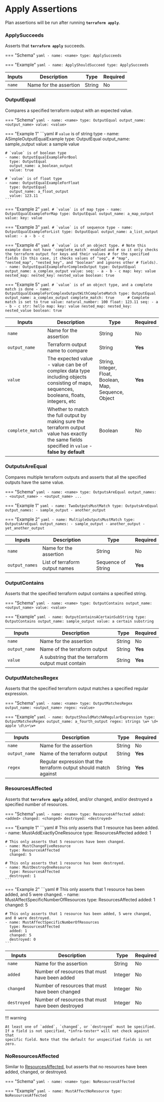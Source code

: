 # Apply Assertions

Plan assertions will be run after running **`terraform apply`**.

### ApplySucceeds

Asserts that **`terraform apply`** succeeds.

=== "Schema"
    ```yaml
    - name: <name>
      type: ApplySucceeds
    ```

=== "Example"
    ```yaml
    - name: ApplyShouldSucceed
      type: ApplySucceeds
    ```

| Inputs | Description            | Type   | Required |
| ------ | ---------------------- | ------ | -------- |
| `name` | Name for the assertion | String | No       |

### OutputEqual

Compares a specified terraform output with an expected value.

=== "Schema"
    ```yaml
    - name: <name>
      type: OutputEqual
      output_name: <output_name>
      value: <value>
    ```

=== "Example 1"
    ```yaml
    # `value` is of string type
    - name: ASimpleOutputEqualExample
      type: OutputEqual
      output_name: sample_output
      value: a sample value

    # `value` is of boolean type
    - name: OutputEqualExampleForBool
      type: OutputEqual
      output_name: a_boolean_output
      value: true

    # `value` is of float type
    - name: OutputEqualExampleForFloat
      type: OutputEqual
      output_name: a_float_output
      value: 123.11
    ```

=== "Example 2"
    ```yaml
    # `value` is of map type
    - name: OutputEqualExampleForMap
      type: OutputEqual
      output_name: a_map_output
      value:
        key: value
    ```

=== "Example 3"
    ```yaml
    # `value` is of sequence type
    - name: OutputEqualExampleForList
      type: OutputEqual
      output_name: a_list_output
      value:
        - a
        - b
        - c
    ```

=== "Example 4"
    ```yaml
    # `value` is of an object type.
    # Note this example does not have `complete_match` enabled and
    # so it only checks the terraform output for keys and their values
    # for the specified fields (In this case, it checks values of "seq",
    # "map", "nested_map", "nested_key", and "boolean" and ignores other
    # fields).
    - name: OutputEqualExampleForComplexOutput
      type: OutputEqual
      output_name: a_complex_output
      value:
        seq:
          - a
          - b
          - c
        map:
          key: value
          nested_map:
            nested_key: nested_value
        boolean: true
    ```

=== "Example 5"
    ```yaml
    # `value` is of an object type, and a complete match is done
    - name: OutputEqualExampleForComplexOutputWithCompleteMatch
      type: OutputEqual
      output_name: a_complex_output
      complete_match: true      # Complete match is set to true
      value:
        natural_number: 100
        float: 123.11
        seq:
          - a
          - b
          - c
        str: hello
        map:
          key: value
          nested_map:
            nested_key: nested_value
        boolean: true
    ```




| Inputs           | Description                                                                                                                                        | Type                                                   | Required |
| ---------------- | -------------------------------------------------------------------------------------------------------------------------------------------------- | ------------------------------------------------------ | -------- |
| `name`           | Name for the assertion                                                                                                                             | String                                                 | No       |
| `output_name`    | Terraform output name to compare                                                                                                                   | String                                                 | **Yes**  |
| `value`          | The expected value - value can be of complex data type including objects consisting of maps, sequences, booleans, floats, integers, etc            | String, Integer, Float, Boolean, Map, Sequence, Object | **Yes**  |
| `complete_match` | Whether to match the full output by making sure the terraform output value has exactly the same fields specified in `value` - **false by default** | Boolean                                                | No       |

### OutputsAreEqual

Compares multiple terraform outputs and asserts that all the specified outputs have the same value.

=== "Schema"
    ```yaml
    - name: <name>
      type: OutputsAreEqual
      output_names:
        - <output_name>
        - <output_name>
        ...
    ```

=== "Example 1"
    ```yaml
    - name: TwoOutputsMustMatch
      type: OutputsAreEqual
      output_names:
        - sample_output
        - another_output
    ```

=== "Example 2"
    ```yaml
    - name: MultipleOutputsMustMatch
      type: OutputsAreEqual
      output_names:
        - sample_output
        - another_output
        - yet_another_output
    ```

| Inputs         | Description                    | Type               | Required |
| -------------- | ------------------------------ | ------------------ | -------- |
| `name`         | Name for the assertion         | String             | No       |
| `output_names` | List of terraform output names | Sequence of String | **Yes**  |

### OutputContains

Asserts that the specified terraform output contains a specified string.

=== "Schema"
    ```yaml
    - name: <name>
      type: OutputContains
      output_name: <output_name>
      value: <value>
    ```

=== "Example"
    ```yaml
    - name: OutputContainsACertainSubString
      type: OutputContains
      output_name: sample_output
      value: a certain substring
    ```

| Inputs        | Description                                        | Type   | Required |
| ------------- | -------------------------------------------------- | ------ | -------- |
| `name`        | Name for the assertion                             | String | No       |
| `output_name` | Name of the terraform output                       | String | **Yes**  |
| `value`       | A substring that the terraform output must contain | String | **Yes**  |

### OutputMatchesRegex

Asserts that the specified terraform output matches a specified regular expression.

=== "Schema"
    ```yaml
    - name: <name>
      type: OutputMatchesRegex
      output_name: <output_name>
      regex: <value>
    ```

=== "Example"
    ```yaml
    - name: OutputShouldMatchARegularExpression
      type: OutputMatchesRegex
      output_name: a_fourth_output
      regex: strings \w+ \d+ apple \d\s+\w+
    ```

| Inputs        | Description                                                       | Type   | Required |
| ------------- | ----------------------------------------------------------------- | ------ | -------- |
| `name`        | Name for the assertion                                            | String | No       |
| `output_name` | Name of the terraform output                                      | String | **Yes**  |
| `regex`       | Regular expression that the terraform output should match against | String | **Yes**  |

### ResourcesAffected

Asserts that **`terraform apply`** added, and/or changed, and/or destroyed a specified number of resources.

=== "Schema"
    ```yaml
    - name: <name>
      type: ResourcesAffected
      added: <added>
      changed: <changed>
      destroyed: <destroyed>
    ```

=== "Example 1"
    ```yaml
    # This only asserts that 1 resource has been added.
    - name: MustAddExactlyOneResource
      type: ResourcesAffected
      added: 1

    # This only asserts that 5 resources have been changed.
    - name: MustChangeFiveResource
      type: ResourcesAffected
      changed: 5

    # This only asserts that 1 resource has been destroyed.
    - name: MustDestroyOneResource
      type: ResourcesAffected
      destroyed: 1
    ```

=== "Example 2"
    ```yaml
    # This only asserts that 1 resource has been added, and 5 were changed.
    - name: MustAffectSpecificNumberOfResources
      type: ResourcesAffected
      added: 1
      changed: 5

    # This only asserts that 1 resource has been added, 5 were changed, and 0 were destroyed.
    - name: MustAffectSpecificNumberOfResources
      type: ResourcesAffected
      added: 1
      changed: 5
      destroyed: 0
    ```

| Inputs      | Description                                       | Type    | Required |
| ----------- | ------------------------------------------------- | ------- | -------- |
| `name`      | Name for the assertion                            | String  | No       |
| `added`     | Number of resources that must have been added     | Integer | No       |
| `changed`   | Number of resources that must have been changed   | Integer | No       |
| `destroyed` | Number of resources that must have been destroyed | Integer | No       |

!!! warning

    At least one of `added`, `changed`, or `destroyed` must be specified.
    If a field is not specified, *infra-tester* will not check against that
    specific field. Note that the default for unspecified fields is not zero.

### NoResourcesAffected

Similar to [ResourcesAffected](#ResourcesAffected), but asserts that no resources have been added, changed, or destroyed.

=== "Schema"
    ```yaml
    - name: <name>
      type: NoResourcesAffected
    ```

=== "Example"
    ```yaml
    - name: MustAffectNoResource
      type: NoResourcesAffected
    ```
